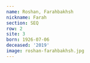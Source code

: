 ```yaml
---
name: Roshan, Farahbakhsh
nickname: Farah
section: SEQ
row: 2
site: 3
born: 1926-07-06
deceased: '2019'
image: roshan-farahbakhsh.jpg
---
```


